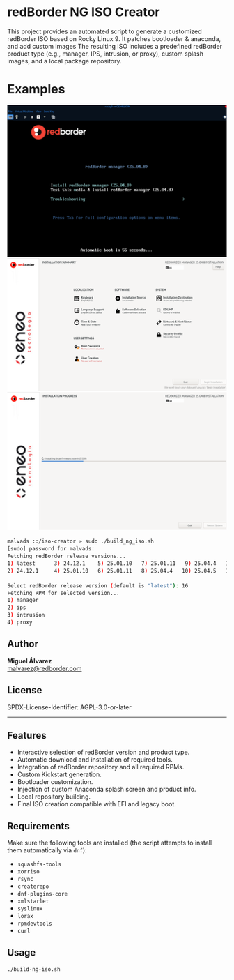 # redBorder NG ISO Creator

This project provides an automated script to generate a customized redBorder ISO based on Rocky Linux 9. 
It patches bootloader & anaconda, and add custom images
The resulting ISO includes a predefined redBorder product type (e.g., manager, IPS, intrusion, or proxy), custom splash images, and a local package repository.

# Examples

![boot](./assets/1.png)
![preinstall](./assets/3.png)
![install](./assets/2.png)

```bash
malvads ::/iso-creator » sudo ./build_ng_iso.sh 
[sudo] password for malvads: 
Fetching redBorder release versions...
1) latest      3) 24.12.1    5) 25.01.10   7) 25.01.11   9) 25.04.4   11) 25.04.5   13) 25.04.6   15) 25.04.7   17) 25.04.8
2) 24.12.1     4) 25.01.10   6) 25.01.11   8) 25.04.4   10) 25.04.5   12) 25.04.6   14) 25.04.7   16) 25.04.8

Select redBorder release version (default is "latest"): 16
Fetching RPM for selected version...
1) manager
2) ips
3) intrusion
4) proxy

```
## Author

**Miguel Álvarez**  
<malvarez@redborder.com>

## License

SPDX-License-Identifier: AGPL-3.0-or-later

---

## Features

- Interactive selection of redBorder version and product type.
- Automatic download and installation of required tools.
- Integration of redBorder repository and all required RPMs.
- Custom Kickstart generation.
- Bootloader customization.
- Injection of custom Anaconda splash screen and product info.
- Local repository building.
- Final ISO creation compatible with EFI and legacy boot.

## Requirements

Make sure the following tools are installed (the script attempts to install them automatically via `dnf`):

- `squashfs-tools`
- `xorriso`
- `rsync`
- `createrepo`
- `dnf-plugins-core`
- `xmlstarlet`
- `syslinux`
- `lorax`
- `rpmdevtools`
- `curl`

## Usage

```bash
./build-ng-iso.sh
